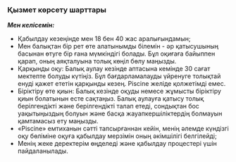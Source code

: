 ### Қызмет көрсету шарттары

***Мен келісемін:***
- Қабылдау кезеңінде мен 18 бен 40 жас аралығындамын;
- Мен балықтан бір рет өте алатынымды білемін - әр қатысушының басынан өтуге бір ғана мүмкіндігі болады. Бұл оқиғаға байыппен қарап, оның аяқталуына толық көңіл бөлу маңызды.
- Қарқынды оқу: Балық аулау кезінде аптасына кемінде 30 сағат мектепте болуды күтіңіз. Бұл бағдарламалауды үйренуге толықтай енуді қажет ететін қарқынды кезең. Piscine желіде қолжетімді емес.
- Біріктіру өте қиын: Балық кезінде оқуды немесе жұмысты біріктіру қиын болатынын есте сақтаңыз. Балық аулауға қатысу толық берілгендікті және берілгендікті талап етеді, сондықтан бос уақытыңыздың болуын және басқа жауапкершіліктердің болмауын қамтамасыз ету маңызды.
- «Piscine» емтиханын сәтті тапсырғаннан кейін, менің әлемде күндізгі оқу бөліміне оқуға қабылдау мерзімін оның әкімшілігі белгілейді;
- Менің жеке деректерім өңделеді және қабылдау процестері үшін пайдаланылады.
